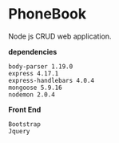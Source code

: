 # PhoneBook
Node js CRUD web application.

**dependencies**

    body-parser 1.19.0
    express 4.17.1
    express-handlebars 4.0.4
    mongoose 5.9.16
    nodemon 2.0.4

**Front End**

    Bootstrap
    Jquery
    
